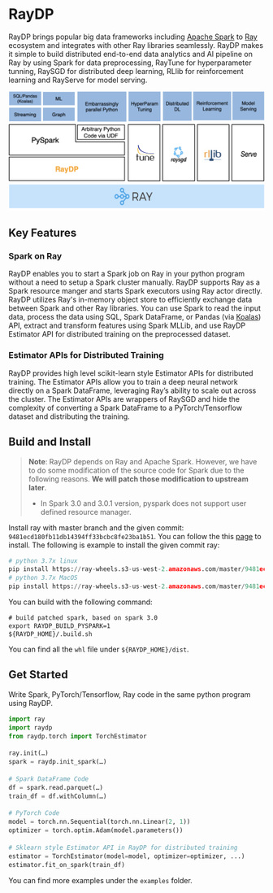 # RayDP

RayDP brings popular big data frameworks including [Apache Spark](https://github.com/apache/spark) to [Ray](https://github.com/ray-project/ray/) ecosystem and integrates with other Ray libraries seamlessly. RayDP makes it simple to build distributed end-to-end data analytics and AI pipeline on Ray by using Spark for data preprocessing, RayTune for hyperparameter tunning, RaySGD for distributed deep learning, RLlib for reinforcement learning and RayServe for model serving.

![stack](doc/stack.png)

## Key Features

### Spark on Ray

RayDP enables you to start a Spark job on Ray in your python program without a need to setup a Spark cluster manually. RayDP supports Ray as a Spark resource manger and starts Spark executors using Ray actor directly. RayDP utilizes Ray's in-memory object store to efficiently exchange data between Spark and other Ray libraries. You can use Spark to read the input data, process the data using SQL, Spark DataFrame, or Pandas (via [Koalas](https://github.com/databricks/koalas)) API, extract and transform features using Spark MLLib, and use RayDP Estimator API for distributed training on the preprocessed dataset. 

### Estimator APIs for Distributed Training

RayDP provides high level scikit-learn style Estimator APIs for distributed training. The Estimator APIs allow you to train a deep neural network directly on a Spark DataFrame, leveraging Ray’s ability to scale out across the cluster. The Estimator APIs are wrappers of RaySGD and hide the complexity of converting a Spark DataFrame to a PyTorch/Tensorflow dataset and distributing the training.

## Build and Install

> **Note**: RayDP depends on Ray and Apache Spark. However, we have to do some modification of the source code for Spark due to the following reasons. **We will patch those modification to upstream later**. 
>
> * In Spark 3.0 and 3.0.1 version, pyspark does not support user defined resource manager.

Install ray with master branch and the given commit: `9481ecd180fb11db14394ff33bcbc8fe23ba1b51`. You can follow the this [page](https://docs.ray.io/en/master/installation.html#installing-from-a-specific-commit) to install. The following is example to install the given commit ray:

```python
# python 3.7x linux
pip install https://ray-wheels.s3-us-west-2.amazonaws.com/master/9481ecd180fb11db14394ff33bcbc8fe23ba1b51/ray-1.1.0.dev0-cp37-cp37m-manylinux2014_x86_64.whl
# python 3.7x MacOS
pip install https://ray-wheels.s3-us-west-2.amazonaws.com/master/9481ecd180fb11db14394ff33bcbc8fe23ba1b51/ray-1.1.0.dev0-cp37-cp37m-macosx_10_13.whl
```

You can build with the following command:

```shell
# build patched spark, based on spark 3.0
export RAYDP_BUILD_PYSPARK=1
${RAYDP_HOME}/.build.sh
```

You can find all the `whl` file under `${RAYDP_HOME}/dist`.

## Get Started

Write Spark, PyTorch/Tensorflow, Ray code in the same python program using RayDP.
```python
import ray
import raydp
from raydp.torch import TorchEstimator

ray.init(…) 
spark = raydp.init_spark(…)

# Spark DataFrame Code 
df = spark.read.parquet(…) 
train_df = df.withColumn(…)

# PyTorch Code 
model = torch.nn.Sequential(torch.nn.Linear(2, 1)) 
optimizer = torch.optim.Adam(model.parameters())

# Sklearn style Estimator API in RayDP for distributed training 
estimator = TorchEstimator(model=model, optimizer=optimizer, ...) 
estimator.fit_on_spark(train_df)

```

You can find more examples under the `examples` folder.

